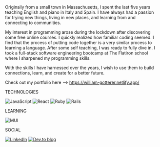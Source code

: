   Originally from a small town in Massachusetts,  I spent the last five years teaching English and piano in Italy and Spain. I have always had a passion for trying new things, living in new places, and learning from and connecting to communities. 
 
  My interest in programming arose during the lockdown after discovering some free online courses. I quickly realized how familiar coding seemed. I find that the process of putting code together is a very similar process to learning a language. After some self teaching, I was ready to fully dive in. I took a full-stack software engineering bootcamp at The Flatiron school where I sharpened my programming skills.
  
  With the skills I have harnessed over the years, I wish to use them to build connections, learn, and create for a better future. 
    
  Check out my portfolio here --> https://william-gotterer.netlify.app/


TECHNOLOGIES

![JavaScript](https://img.shields.io/badge/javascript-%23323330.svg?style=for-the-badge&logo=javascript&logoColor=%23F7DF1E) ![React](https://img.shields.io/badge/react-%2320232a.svg?style=for-the-badge&logo=react&logoColor=%2361DAFB) ![Ruby](https://img.shields.io/badge/ruby-%23CC342D.svg?style=for-the-badge&logo=ruby&logoColor=white) ![Rails](https://img.shields.io/badge/rails-%23CC0000.svg?style=for-the-badge&logo=ruby-on-rails&logoColor=white)

LEARNING

![MUI](https://img.shields.io/badge/MUI-%230081CB.svg?style=for-the-badge&logo=material-ui&logoColor=white)

SOCIAL

[![LinkedIn](https://img.shields.io/badge/linkedin-%230077B5.svg?style=for-the-badge&logo=linkedin&logoColor=white)](https://www.linkedin.com/in/william-gotterer-a8581988/)
 [![Dev.to blog](https://img.shields.io/badge/dev.to-0A0A0A?style=for-the-badge&logo=dev.to&logoColor=white)](https://dev.to/wgotterer)
